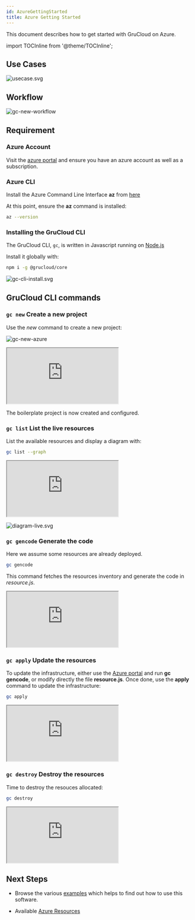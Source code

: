 ```yaml
---
id: AzureGettingStarted
title: Azure Getting Started
---
```


This document describes how to get started with GruCloud on Azure.

import TOCInline from '@theme/TOCInline';

<TOCInline toc={toc} />

## Use Cases

![usecase.svg](../../plantuml/gc-usecase.svg)

## Workflow

![gc-new-workflow](https://raw.githubusercontent.com/grucloud/grucloud/main/docusaurus/plantuml/gc-new-workflow.svg)

## Requirement

### Azure Account

Visit the [azure portal](https://portal.azure.com) and ensure you have an azure account as well as a subscription.

### Azure CLI

Install the Azure Command Line Interface **az** from [here](https://docs.microsoft.com/en-us/cli/azure/install-azure-cli?view=azure-cli-latest)

At this point, ensure the **az** command is installed:

```bash
az --version
```

### Installing the GruCloud CLI

The GruCloud CLI, `gc`, is written in Javascript running on [Node.js](https://nodejs.org)

Install it globally with:

```sh
npm i -g @grucloud/core
```

![gc-cli-install.svg](../../plantuml/grucloud-cli-install.svg)

## GruCloud CLI commands

### `gc new` Create a new project

Use the _new_ command to create a new project:

![gc-new-azure](../../plantuml/gc-new-azure.svg)

<div>
    <iframe
    data-autoplay
    src="https://asciinema.org/a/MFw0YToJlA6BpFgUU3LY2LA1D/embed?autoplay=true&amp;speed=2&amp;loop=true"
    id="asciicast-iframe-13761"
    name="asciicast-iframe-13761"
    scrolling="no"
    style={{ width: "900px", height: "500px" }}
    ></iframe>
</div>
            
The boilerplate project is now created and configured.

### `gc list` List the live resources

List the available resources and display a diagram with:

```sh
gc list --graph
```

<div>
    <iframe
    data-autoplay
    src="https://asciinema.org/a/zbXkGiXBdDwOXHCJtKvttxv9z/embed?autoplay=true&amp;speed=1&amp;loop=true"
    id="asciicast-iframe-13761"
    name="asciicast-iframe-13761"
    scrolling="no"
    style={{ width: "900px", height: "700px" }}
    ></iframe>
</div>

![diagram-live.svg](https://raw.githubusercontent.com/grucloud/grucloud/main/examples/azure/vm/artifacts/diagram-live.svg)

### `gc gencode` Generate the code

Here we assume some resources are already deployed.

```sh
gc gencode
```

This command fetches the resources inventory and generate the code in _resource.js_.

<div>
    <iframe
    data-autoplay
    src="https://asciinema.org/a/MyAIWObbcxVXLMaBA2A05u3y4/embed?autoplay=true&amp;speed=1&amp;loop=true"
    id="asciicast-iframe-13761"
    name="asciicast-iframe-13761"
    scrolling="no"
    style={{ width: "900px", height: "700px" }}
    ></iframe>
</div>

### `gc apply` Update the resources

To update the infrastructure, either use the [Azure portal](https://portal.azure.com) and run **gc gencode**, or modify directly the file **resource.js**.
Once done, use the **apply** command to update the infrastructure:

```sh
gc apply
```

<div>
    <iframe
    data-autoplay
    src="https://asciinema.org/a/X8nXfxNUnAKVPTORfPRggDbP0/embed?autoplay=true&amp;speed=1&amp;loop=true"
    id="asciicast-iframe-13761"
    name="asciicast-iframe-13761"
    scrolling="no"
    style={{ width: "700px", height: "800px" }}
    ></iframe>
</div>

### `gc destroy` Destroy the resources

Time to destroy the resouces allocated:

```sh
gc destroy
```

<div>
    <iframe
    data-autoplay
    src="https://asciinema.org/a/2pQiYTgZgQD776G077qOHBU64/embed?autoplay=true&amp;speed=1&amp;loop=true"
    id="asciicast-iframe-13761"
    name="asciicast-iframe-13761"
    scrolling="no"
    style={{ width: "700px", height: "900px" }}
    ></iframe>
</div>

## Next Steps

- Browse the various [examples](https://github.com/grucloud/grucloud/tree/main/examples/azure) which helps to find out how to use this software.

- Available [Azure Resources](./AzureResources.md)
